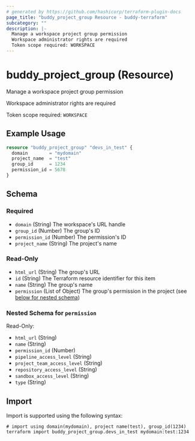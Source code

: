 ```yaml
---
# generated by https://github.com/hashicorp/terraform-plugin-docs
page_title: "buddy_project_group Resource - buddy-terraform"
subcategory: ""
description: |-
  Manage a workspace project group permission
  Workspace administrator rights are required
  Token scope required: WORKSPACE
---
```


# buddy_project_group (Resource)

Manage a workspace project group permission

Workspace administrator rights are required

Token scope required: `WORKSPACE`

## Example Usage

```terraform
resource "buddy_project_group" "devs_in_test" {
  domain        = "mydomain"
  project_name  = "test"
  group_id      = 1234
  permission_id = 5678
}
```

<!-- schema generated by tfplugindocs -->
## Schema

### Required

- `domain` (String) The workspace's URL handle
- `group_id` (Number) The group's ID
- `permission_id` (Number) The permission's ID
- `project_name` (String) The project's name

### Read-Only

- `html_url` (String) The group's URL
- `id` (String) The Terraform resource identifier for this item
- `name` (String) The group's name
- `permission` (List of Object) The group's permission in the project (see [below for nested schema](#nestedatt--permission))

<a id="nestedatt--permission"></a>
### Nested Schema for `permission`

Read-Only:

- `html_url` (String)
- `name` (String)
- `permission_id` (Number)
- `pipeline_access_level` (String)
- `project_team_access_level` (String)
- `repository_access_level` (String)
- `sandbox_access_level` (String)
- `type` (String)

## Import

Import is supported using the following syntax:

```shell
# import using domain(mydomain), project name(test), group_id(1234)
terraform import buddy_project_group.devs_in_test mydomain:test:1234
```
